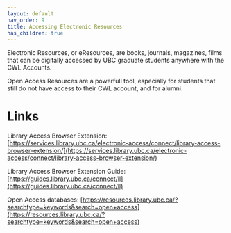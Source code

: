 ```yaml
---
layout: default
nav_order: 9
title: Accessing Electronic Resources
has_children: true
---
```


Electronic Resources, or eResources, are books, journals, magazines, films that can be digitally accessed by UBC graduate students anywhere with the CWL Accounts.
 
Open Access Resources are a powerfull tool, especially for students that still do not have access to their CWL account, and for alumni.

# Links

Library Access Browser Extension: [https://services.library.ubc.ca/electronic-access/connect/library-access-browser-extension/](https://services.library.ubc.ca/electronic-access/connect/library-access-browser-extension/)

Library Access Browser Extension Guide: [https://guides.library.ubc.ca/connect/ll](https://guides.library.ubc.ca/connect/ll)

Open Access databases: [https://resources.library.ubc.ca/?searchtype=keywords&search=open+access](https://resources.library.ubc.ca/?searchtype=keywords&search=open+access)
